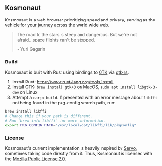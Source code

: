 ## Kosmonaut

Kosmonaut is a web browser prioritizing speed and privacy, serving as the vehicle for your journey across the world wide web.

> The road to the stars is steep and dangerous.  But we're not afraid...space flights can't be stopped.
> 
> \- Yuri Gagarin

### Build

Kosmonaut is built with Rust using bindings to [GTK](https://www.gtk.org/) via [gtk-rs](https://gtk-rs.org/).

1. Install Rust: https://www.rust-lang.org/tools/install
2. Install GTK: `brew install gtk+3` on MacOS, `sudo apt install libgtk-3-dev` on Linux
3. Attempt a `cargo build`.  If presented with an error message about `libffi` not being found in the pkg-config search path, run:
 
 ```bash
brew install libffi 
# Change this if your path is different.  
# Run `brew info libffi` for more information.
export PKG_CONFIG_PATH="/usr/local/opt/libffi/lib/pkgconfig"
 ```

### License

Kosmonaut's current implementation is heavily inspired by [Servo](https://github.com/servo/servo), sometimes taking code directly from it.  Thus, Kosmonaut is licensed with the [Mozilla Public License 2.0](https://www.mozilla.org/en-US/MPL/2.0/).

